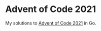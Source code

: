 # Advent of Code 2021

My solutions to [Advent of Code 2021](https://adventofcode.com/2021) in Go.

